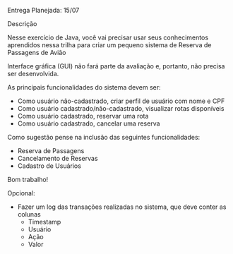 Entrega Planejada: 15/07

Descrição

Nesse exercício de Java, você vai precisar usar seus conhecimentos aprendidos nessa trilha para criar um pequeno sistema de Reserva de Passagens de Avião

Interface gráfica (GUI) não fará parte da avaliação e, portanto, não precisa ser desenvolvida.

As principais funcionalidades do sistema devem ser:

- Como usuário não-cadastrado, criar perfil de usuário com nome e CPF
- Como usuário cadastrado/não-cadastrado, visualizar rotas disponíveis
- Como usuário cadastrado, reservar uma rota
- Como usuário cadastrado, cancelar uma reserva

Como sugestão pense na inclusão das seguintes funcionalidades:

- Reserva de Passagens
- Cancelamento de Reservas
- Cadastro de Usuários

Bom trabalho!

Opcional:

- Fazer um log das transações realizadas no sistema, que deve conter as colunas
    - Timestamp
    - Usuário
    - Ação
    - Valor